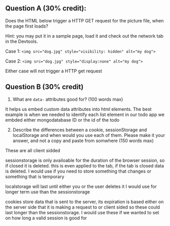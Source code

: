 ## Question A (30% credit): 

Does the HTML below trigger a HTTP GET request for the picture file, when the page first loads?  

Hint: you may put it in a sample page, load it and check out the network tab in the Devtools.

Case 1:
    `<img src="dog.jpg" style="visibility: hidden" alt="my dog">`

Case 2:
    `<img src="dog.jpg" style="display:none" alt="my dog">`

Either case will not trigger a HTTP get request


## Question B (30% credit)

1. What are `data-` attributes good for? (100 words max)

It helps us embed custom data attributes into html elements. The best example is when we needed to identify each list element in our todo app we embded either mongodatabase ID or the id of the todo

2. Describe the differences between a cookie, sessionStorage and localStorage and when would you use each of them. Please make it your answer, and not a copy and paste from somwhere (150 words max)

These are all client sidded

sessionstorage is only availoable for the duration of the browser session, so if closed it is deleted. this is even applied to the tab, if the tab is closed data is deleted. I would use if you need to store something that changes or something that is temporary

localstorage will last until either you or the user deletes it I would use for longer term use than the sessionstorage

cookies store data that is sent to the server, its expiration is based either on the server side that it is making a request to or client sided so these could last longer than the sessionstorage. I would use these if we wanted to set on how long a valid session is good for


